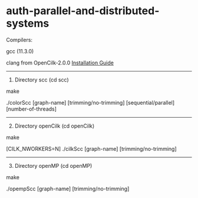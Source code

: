 # auth-parallel-and-distributed-systems

Compilers:

gcc (11.3.0)

clang from OpenCilk-2.0.0 [Installation Guide](https://www.opencilk.org/doc/users-guide/install/)

---

1. Directory scc (cd scc)

make

./colorScc [graph-name] [trimming/no-trimming] [sequential/parallel] [number-of-threads]

---

2. Directory openCilk (cd openCilk)

make

[CILK_NWORKERS=N] ./cilkScc [graph-name] [trimming/no-trimming]

---

3. Directory openMP (cd openMP)

make

./opempScc [graph-name] [trimming/no-trimming]
